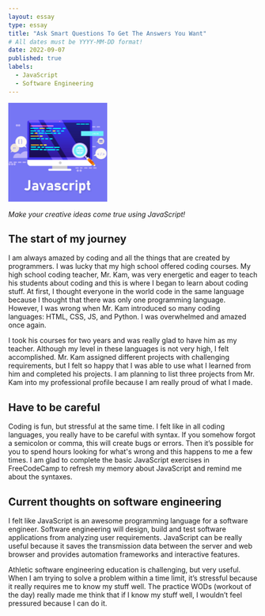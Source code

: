 ```yaml
---
layout: essay
type: essay
title: "Ask Smart Questions To Get The Answers You Want"
# All dates must be YYYY-MM-DD format!
date: 2022-09-07
published: true
labels:
  - JavaScript
  - Software Engineering
---
```


<img width="200px" class="rounded float-start pe-4" src="../img/javascript.png">

*Make your creative ideas come true using JavaScript!*

## The start of my journey

I am always amazed by coding and all the things that are created by programmers. I was lucky that my high school offered coding courses. My high school coding teacher, Mr. Kam, was very energetic and eager to teach his students about coding and this is where I began to learn about coding stuff. At first, I thought everyone in the world code in the same language because I thought that there was only one programming language. However, I was wrong when Mr. Kam introduced so many coding languages: HTML, CSS, JS, and Python. I was overwhelmed and amazed once again.

I took his courses for two years and was really glad to have him as my teacher. Although my level in these languages is not very high, I felt accomplished. Mr. Kam assigned different projects with challenging requirements, but I felt so happy that I was able to use what I learned from him and completed his projects. I am planning to list three projects from Mr. Kam into my professional profile because I am really proud of what I made.

## Have to be careful

Coding is fun, but stressful at the same time. I felt like in all coding languages, you really have to be careful with syntax. If you somehow forgot a semicolon or comma, this will create bugs or errors. Then it’s possible for you to spend hours looking for what's wrong and this happens to me a few times. I am glad to complete the basic JavaScript exercises in FreeCodeCamp to refresh my memory about JavaScript and remind me about the syntaxes.

## Current thoughts on software engineering

I felt like JavaScript is an awesome programming language for a software engineer. Software engineering will design, build and test software applications from analyzing user requirements. JavaScript can be really useful because it saves the transmission data between the server and web browser and provides automation frameworks and interactive features. 

Athletic software engineering education is challenging, but very useful. When I am trying to solve a problem within a time limit, it’s stressful because it really requires me to know my stuff well. The practice WODs (workout of the day) really made me think that if I know my stuff well, I wouldn’t feel pressured because I can do it.
